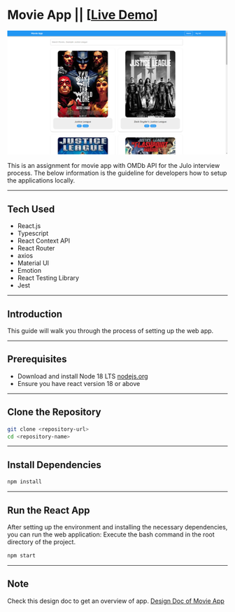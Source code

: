 # Movie App || [[Live Demo](https://julo-movies.netlify.app/)]

![home_page](screenshots/ss.png)

This is an assignment for movie app with OMDb API for the Julo interview process.
The below information is the guideline for developers how to setup the applications locally.

---

## Tech Used

- React.js
- Typescript
- React Context API
- React Router
- axios
- Material UI
- Emotion
- React Testing Library
- Jest

---
## Introduction

This guide will walk you through the process of setting up the web app.

---

## Prerequisites

- Download and install Node 18 LTS [nodejs.org](https://nodejs.org/en)
- Ensure you have react version 18 or above

---

## Clone the Repository

```bash
git clone <repository-url>
cd <repository-name>
```

---

## Install Dependencies

```bash
npm install
```

---

## Run the React App

After setting up the environment and installing the necessary dependencies, you can run the web application:
Execute the bash command in the root directory of the project.


```bash
npm start
```

---

## Note
Check this design doc to get an overview of app.
[Design Doc of Movie App](https://drive.google.com/file/d/1ifJqPWgighAuiNvY30thyegoW4D-6V_R/view?usp=share_link)